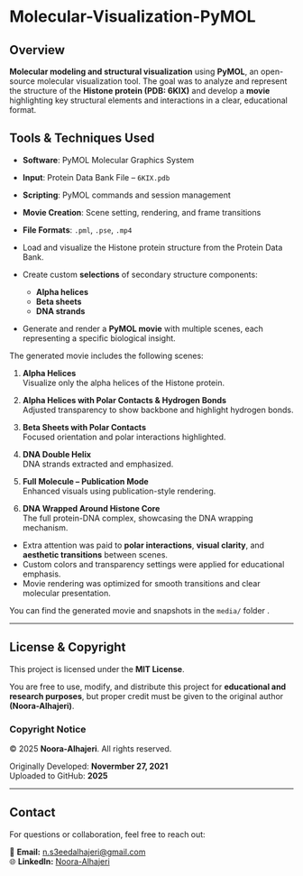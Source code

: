 # Molecular-Visualization-PyMOL

## Overview

**Molecular modeling and structural visualization** using **PyMOL**, an open-source molecular visualization tool. The goal was to analyze and represent the structure of the **Histone protein (PDB: 6KIX)** and develop a **movie** highlighting key structural elements and interactions in a clear, educational format.


## Tools & Techniques Used

- **Software**: PyMOL Molecular Graphics System
- **Input**: Protein Data Bank File – `6KIX.pdb`
- **Scripting**: PyMOL commands and session management
- **Movie Creation**: Scene setting, rendering, and frame transitions
- **File Formats**: `.pml`, `.pse`, `.mp4`



- Load and visualize the Histone protein structure from the Protein Data Bank.
- Create custom **selections** of secondary structure components:
  - **Alpha helices**
  - **Beta sheets**
  - **DNA strands**
- Generate and render a **PyMOL movie** with multiple scenes, each representing a specific biological insight.



The generated movie includes the following scenes:

1. **Alpha Helices**  
   Visualize only the alpha helices of the Histone protein.

2. **Alpha Helices with Polar Contacts & Hydrogen Bonds**  
   Adjusted transparency to show backbone and highlight hydrogen bonds.

3. **Beta Sheets with Polar Contacts**  
   Focused orientation and polar interactions highlighted.

4. **DNA Double Helix**  
   DNA strands extracted and emphasized.

5. **Full Molecule – Publication Mode**  
   Enhanced visuals using publication-style rendering.

6. **DNA Wrapped Around Histone Core**  
   The full protein-DNA complex, showcasing the DNA wrapping mechanism.



- Extra attention was paid to **polar interactions**, **visual clarity**, and **aesthetic transitions** between scenes.
- Custom colors and transparency settings were applied for educational emphasis.
- Movie rendering was optimized for smooth transitions and clear molecular presentation.


You can find the generated movie and snapshots in the `media/` folder .

---

## License & Copyright

This project is licensed under the **MIT License**.

You are free to use, modify, and distribute this project for **educational and research purposes**, but proper credit must be given to the original author **(Noora-Alhajeri)**.

### **Copyright Notice**

© 2025 **Noora-Alhajeri**. All rights reserved.

Originally Developed: **Novermber 27, 2021**  
Uploaded to GitHub: **2025**

---

## Contact

For questions or collaboration, feel free to reach out:

📧 **Email:** [n.s3eedalhajeri@gmail.com](mailto:n.s3eedalhajeri@gmail.com)  
🌐 **LinkedIn:** [Noora-Alhajeri](https://www.linkedin.com/in/nsh019)
